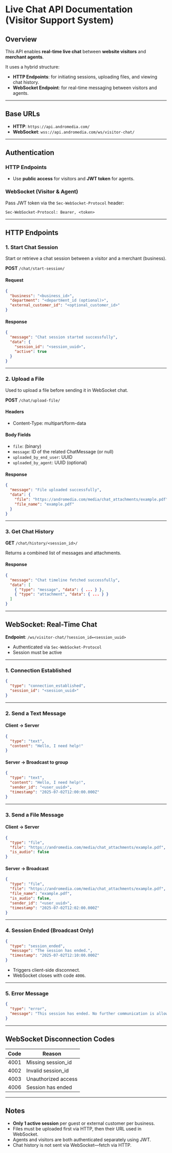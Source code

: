 # Live Chat API Documentation (Visitor Support System)

## Overview
This API enables **real-time live chat** between **website visitors** and **merchant agents**.

It uses a hybrid structure:
- **HTTP Endpoints**: for initiating sessions, uploading files, and viewing chat history.
- **WebSocket Endpoint**: for real-time messaging between visitors and agents.

---

## Base URLs

- **HTTP**: `https://api.andromedia.com/`
- **WebSocket**: `wss://api.andromedia.com/ws/visitor-chat/`

---

## Authentication

### HTTP Endpoints
- Use **public access** for visitors and **JWT token** for agents.

### WebSocket (Visitor & Agent)
Pass JWT token via the `Sec-WebSocket-Protocol` header:

```
Sec-WebSocket-Protocol: Bearer, <token>
```

---

## HTTP Endpoints

### 1. Start Chat Session

Start or retrieve a chat session between a visitor and a merchant (business).

**POST** `/chat/start-session/`

#### Request
```json
{
  "business": "<business_id>",
  "department": "<department_id (optional)>",
  "external_customer_id": "<optional_customer_id>"
}
```

#### Response
```json
{
  "message": "Chat session started successfully",
  "data": {
    "session_id": "<session_uuid>",
    "active": true
  }
}
```

---

### 2. Upload a File

Used to upload a file before sending it in WebSocket chat.

**POST** `/chat/upload-file/`

#### Headers
- Content-Type: multipart/form-data

#### Body Fields
- `file`: (binary)
- `message`: ID of the related ChatMessage (or null)
- `uploaded_by_end_user`: UUID
- `uploaded_by_agent`: UUID (optional)

#### Response
```json
{
  "message": "File uploaded successfully",
  "data": {
    "file": "https://andromedia.com/media/chat_attachments/example.pdf",
    "file_name": "example.pdf"
  }
}
```

---

### 3. Get Chat History

**GET** `/chat/history/<session_id>/`

Returns a combined list of messages and attachments.

#### Response
```json
{
  "message": "Chat timeline fetched successfully",
  "data": [
    { "type": "message", "data": { ... } },
    { "type": "attachment", "data": { ... } }
  ]
}
```

---

## WebSocket: Real-Time Chat

**Endpoint**: `/ws/visitor-chat/?session_id=<session_uuid>`

- Authenticated via `Sec-WebSocket-Protocol`
- Session must be active

---

### 1. Connection Established

```json
{
  "type": "connection_established",
  "session_id": "<session_uuid>"
}
```

---

### 2. Send a Text Message

#### Client → Server
```json
{
  "type": "text",
  "content": "Hello, I need help!"
}
```

#### Server → Broadcast to group
```json
{
  "type": "text",
  "content": "Hello, I need help!",
  "sender_id": "<user_uuid>",
  "timestamp": "2025-07-02T12:00:00.000Z"
}
```

---

### 3. Send a File Message

#### Client → Server
```json
{
  "type": "file",
  "file": "https://andromedia.com/media/chat_attachments/example.pdf",
  "is_audio": false
}
```

#### Server → Broadcast
```json
{
  "type": "file",
  "file": "https://andromedia.com/media/chat_attachments/example.pdf",
  "file_name": "example.pdf",
  "is_audio": false,
  "sender_id": "<user_uuid>",
  "timestamp": "2025-07-02T12:02:00.000Z"
}
```

---

### 4. Session Ended (Broadcast Only)

```json
{
  "type": "session_ended",
  "message": "The session has ended.",
  "timestamp": "2025-07-02T12:10:00.000Z"
}
```

- Triggers client-side disconnect.
- WebSocket closes with code `4006`.

---

### 5. Error Message

```json
{
  "type": "error",
  "message": "This session has ended. No further communication is allowed."
}
```

---

## WebSocket Disconnection Codes

| Code   | Reason                     |
|--------|----------------------------|
| 4001   | Missing session_id         |
| 4002   | Invalid session_id         |
| 4003   | Unauthorized access        |
| 4006   | Session has ended          |

---

## Notes

- **Only 1 active session** per guest or external customer per business.
- Files must be uploaded first via HTTP, then their URL used in WebSocket.
- Agents and visitors are both authenticated separately using JWT.
- Chat history is not sent via WebSocket—fetch via HTTP.